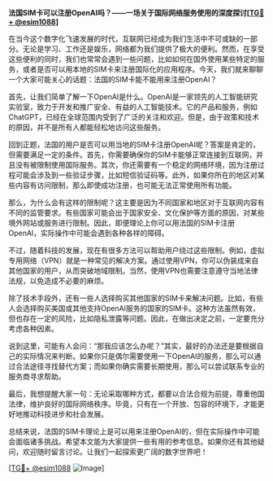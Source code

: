 **法国SIM卡可以注册OpenAI吗？——一场关于国际网络服务使用的深度探讨[[TG💪+ @esim1088](https://t.me/s/esim1088)]**

在当今这个数字化飞速发展的时代，互联网已经成为我们生活中不可或缺的一部分。无论是学习、工作还是娱乐，网络都为我们提供了极大的便利。然而，在享受这些便利的同时，我们也常常会遇到一些问题，比如如何在国外使用某些特定的服务，或者是否可以用本地的SIM卡来注册国际化的应用程序。今天，我们就来聊聊一个大家可能关心的话题：法国的SIM卡能不能用来注册OpenAI？

首先，让我们简单了解一下OpenAI是什么。OpenAI是一家领先的人工智能研究实验室，致力于开发和推广安全、有益的人工智能技术。它的产品和服务，例如ChatGPT，已经在全球范围内受到了广泛的关注和欢迎。但是，由于政策和技术的原因，并不是所有人都能轻松地访问这些服务。

回到正题，法国的用户是否可以用当地的SIM卡注册OpenAI呢？答案是肯定的，但需要满足一定的条件。首先，你需要确保你的SIM卡能够正常连接到互联网，并且没有被限制使用国际服务。其次，你还需要有一个稳定的网络环境，因为注册过程可能会涉及到一些验证步骤，比如短信验证码等。此外，如果你所在的地区对某些内容有访问限制，那么即使成功注册，也可能无法正常使用所有功能。

那么，为什么会有这样的限制呢？这主要是因为不同国家和地区对于互联网内容有不同的监管要求。有些国家可能会出于国家安全、文化保护等方面的原因，对某些境外网站或服务进行限制。因此，即便理论上你可以用法国的SIM卡注册OpenAI，实际操作中可能会遇到各种各样的障碍。

不过，随着科技的发展，现在有很多方法可以帮助用户绕过这些限制。例如，虚拟专用网络（VPN）就是一种常见的解决方案。通过使用VPN，你可以伪装成来自其他国家的用户，从而突破地域限制。当然，使用VPN也需要注意遵守当地法律法规，以免造成不必要的麻烦。

除了技术手段外，还有一些人选择购买其他国家的SIM卡来解决问题。比如，有些人会选择购买美国或其他支持OpenAI服务的国家的SIM卡。这种方法虽然有效，但也存在一定的风险，比如隐私泄露等问题。因此，在做出决定之前，一定要充分考虑各种因素。

说到这里，可能有人会问：“那我应该怎么办呢？”其实，最好的办法还是要根据自己的实际情况来判断。如果你只是偶尔需要使用一下OpenAI的服务，那么可以通过合法途径寻找替代方案；而如果你确实需要长期使用，那么可以尝试联系专业的服务商寻求帮助。

最后，我想提醒大家一句：无论采取哪种方式，都要以合法合规为前提，尊重他国法律，维护良好的国际网络秩序。毕竟，只有在一个开放、包容的环境下，才能更好地推动科技进步和社会发展。

总结来说，法国的SIM卡理论上是可以用来注册OpenAI的，但在实际操作中可能会面临诸多挑战。希望本文能为大家提供一些有用的参考信息。如果你还有其他疑问，欢迎随时留言讨论。让我们一起探索更广阔的数字世界吧！

[[TG💪+ @esim1088](https://t.me/s/esim1088) ![Image](https://i.postimg.cc/4NQfJmqS/Snipaste-2025-05-13-00-14-12.png)]